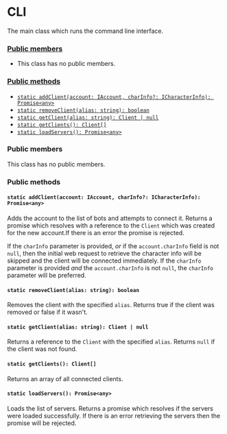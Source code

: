 # CLI
The main class which runs the command line interface.

### [Public members](#public-members)
 + This class has no public members.
### [Public methods](#public-methods)
 + [`static addClient(account: IAccount, charInfo?: ICharacterInfo): Promise<any>`](#static-addclientaccount-iaccount-charinfo-icharacterinfo-promiseany)
 + [`static removeClient(alias: string): boolean`](#static-removeclientalias-string-boolean)
 + [`static getClient(alias: string): Client | null`](#static-getclientalias-string-client--null)
 + [`static getClients(): Client[]`](#static-getclients-client)
 + [`static loadServers(): Promise<any>`](#static-loadservers-promiseany)

### Public members
This class has no public members.

### Public methods
#### `static addClient(account: IAccount, charInfo?: ICharacterInfo): Promise<any>`
Adds the account to the list of bots and attempts to connect it. Returns a promise which resolves with a reference to the `Client` which was created for the new account.If there is an error the promise is rejected.

If the `charInfo` parameter is provided, _or_ if the `account.charInfo` field is not `null`, then the initial web request to retrieve the character info will be skipped and the client will be connected immediately. If the `charInfo` parameter is provided _and_ the `account.charInfo` is not `null`, the `charInfo` parameter will be preferred.

#### `static removeClient(alias: string): boolean`
Removes the client with the specified `alias`. Returns true if the client was removed or false if it wasn't.

#### `static getClient(alias: string): Client | null`
Returns a reference to the `Client` with the specified `alias`. Returns `null` if the client was not found.

#### `static getClients(): Client[]`
Returns an array of all connected clients.

#### `static loadServers(): Promise<any>`
Loads the list of servers. Returns a promise which resolves if the servers were loaded successfully. If there is an error retrieving the servers then the promise will be rejected.
